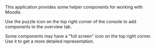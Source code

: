 This application provides some helper components for
working with Moodle.

Use the puzzle icon on the top right corner of the console
to add components to the overview tab.

Some components may have a "full screen" icon on the top right corner.
Use it to get a more detailed representation.